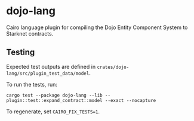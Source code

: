 # dojo-lang

Cairo language plugin for compiling the Dojo Entity Component System to Starknet contracts.

## Testing

Expected test outputs are defined in `crates/dojo-lang/src/plugin_test_data/model`.

To run the tests, run:

```
cargo test --package dojo-lang --lib -- plugin::test::expand_contract::model --exact --nocapture
```

To regenerate, set `CAIRO_FIX_TESTS=1`.

